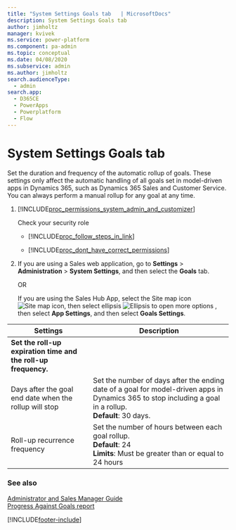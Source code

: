 ```yaml
---
title: "System Settings Goals tab   | MicrosoftDocs"
description: System Settings Goals tab 
author: jimholtz
manager: kvivek
ms.service: power-platform
ms.component: pa-admin
ms.topic: conceptual
ms.date: 04/08/2020
ms.subservice: admin
ms.author: jimholtz
search.audienceType: 
  - admin
search.app:
  - D365CE
  - PowerApps
  - Powerplatform
  - Flow
---
```

# System Settings Goals tab

Set the duration and frequency of the automatic rollup of goals. These settings only affect the automatic handling of all goals set in model-driven apps in Dynamics 365, such as Dynamics 365 Sales and Customer Service. You can always perform a manual rollup for any goal at any time.  

<!-- legacy procedure -->
  
1. [!INCLUDE[proc_permissions_system_admin_and_customizer](../includes/proc-permissions-system-admin-and-customizer.md)]  
  
    Check your security role  
  
   - [!INCLUDE[proc_follow_steps_in_link](../includes/proc-follow-steps-in-link.md)]  
  
   - [!INCLUDE[proc_dont_have_correct_permissions](../includes/proc-dont-have-correct-permissions.md)]  
  
2. If you are using a Sales web application, go to **Settings** > **Administration** > **System Settings**, and then select the **Goals** tab.

   OR 

   If you are using the Sales Hub App, select the Site map icon ![Site map icon](media/site-map-icon.png "Site map icon"), then select ellipsis ![Ellipsis to open more options](media/ellipsis-more-options.png "Ellipsis to open more options") , then select **App Settings**, and then select **Goals Settings**.
  
  
|                            Settings                            |                                                                                  Description                                                                                   |
|----------------------------------------------------------------|--------------------------------------------------------------------------------------------------------------------------------------------------------------------------------|
| **Set the roll-up expiration time and the roll-up frequency.** |                                                                                                                                                                                |
|     Days after the goal end date when the rollup will stop     | Set the number of days after the ending date of a goal for model-driven apps in Dynamics 365 to stop including a goal in a rollup. <br>**Default**: 30 days.|
|                  Roll-up recurrence frequency                  |                                                      Set the number of hours between each goal rollup. <br>**Default**: 24 <br>**Limits**: Must be greater than or equal to 24 hours                                                    |
  
### See also  
 [Administrator and Sales Manager Guide](/dynamics365/sales-enterprise/admin-guide)  
 [Progress Against Goals report](/dynamics365/customerengagement/on-premises/basics/sales-insights-reports#progress-against-goals-report)


[!INCLUDE[footer-include](../includes/footer-banner.md)]
